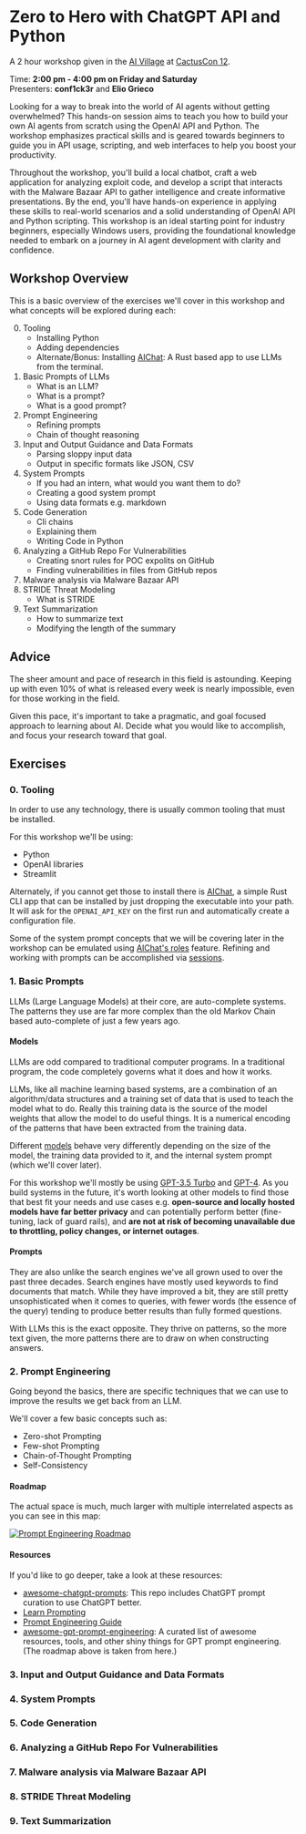 # Zero to Hero with ChatGPT API and Python

A 2 hour workshop given in the [AI Village](https://www.cactuscon.com/villages#block-yui_3_17_2_1_1704407426583_5547) at [CactusCon 12](https://www.cactuscon.com/cc12-schedule).

Time: **2:00 pm - 4:00 pm on Friday and Saturday**<br>
Presenters: **conf1ck3r** and **Elio Grieco**

Looking for a way to break into the world of AI agents without getting overwhelmed? This hands-on session aims to teach you how to build your own AI agents from scratch using the OpenAI API and Python. The workshop emphasizes practical skills and is geared towards beginners to guide you in API usage, scripting, and web interfaces to help you boost your productivity.

Throughout the workshop, you'll build a local chatbot, craft a web application for analyzing exploit code, and develop a script that interacts with the Malware Bazaar API to gather intelligence and create informative presentations. By the end, you'll have hands-on experience in applying these skills to real-world scenarios and a solid understanding of OpenAI API and Python scripting. This workshop is an ideal starting point for industry beginners, especially Windows users, providing the foundational knowledge needed to embark on a journey in AI agent development with clarity and confidence.

## Workshop Overview

This is a basic overview of the exercises we'll cover in this workshop and what concepts will be explored during each:

0. Tooling
    - Installing Python
    - Adding dependencies
    - Alternate/Bonus: Installing [AIChat](https://github.com/sigoden/aichat): A Rust based app to use LLMs from the terminal.
1. Basic Prompts of LLMs
    - What is an LLM?
    - What is a prompt?
    - What is a good prompt?
2. Prompt Engineering
    - Refining prompts
    - Chain of thought reasoning
3. Input and Output Guidance and Data Formats
    - Parsing sloppy input data
    - Output in specific formats like JSON, CSV
4. System Prompts
    - If you had an intern, what would you want them to do?
    - Creating a good system prompt
    - Using data formats e.g. markdown
5. Code Generation
    - Cli chains
    - Explaining them
    - Writing Code in Python
6. Analyzing a GitHub Repo For Vulnerabilities
    - Creating snort rules for POC expolits on GitHub
    - Finding vulnerabilities in files from GitHub repos
7. Malware analysis via Malware Bazaar API
8. STRIDE Threat Modeling
    - What is STRIDE
9. Text Summarization
    - How to summarize text
    - Modifying the length of the summary

## Advice

The sheer amount and pace of research in this field is astounding. Keeping up with even 10% of what is released every week is nearly impossible, even for those working in the field.

Given this pace, it's important to take a pragmatic, and goal focused approach to learning about AI. Decide what you would like to accomplish, and focus your research toward that goal.

## Exercises

### 0. Tooling

In order to use any technology, there is usually common tooling that must be installed.

For this workshop we'll be using:

- Python
- OpenAI libraries
- Streamlit

Alternately, if you cannot get those to install there is [AIChat](https://github.com/sigoden/aichat), a simple Rust CLI app that can be installed by just dropping the executable into your path. It will ask for the `OPENAI_API_KEY` on the first run and automatically create a configuration file.

Some of the system prompt concepts that we will be covering later in the workshop can be emulated using [AIChat's roles](https://github.com/sigoden/aichat?tab=readme-ov-file#roles) feature. Refining and working with prompts can be accomplished via [sessions](https://github.com/sigoden/aichat?tab=readme-ov-file#session---context-aware-conversation).

### 1. Basic Prompts

LLMs (Large Language Models) at their core, are auto-complete systems. The patterns they use are far more complex than the old Markov Chain based auto-complete of just a few years ago.

#### Models

LLMs are odd compared to traditional computer programs. In a traditional program, the code completely governs what it does and how it works.

LLMs, like all machine learning based systems, are a combination of an algorithm/data structures and a training set of data that is used to teach the model what to do. Really this training data is the source of the model weights that allow the model to do useful things. It is a numerical encoding of the patterns that have been extracted from the training data.

Different [models](https://platform.openai.com/docs/models/overview) behave very differently depending on the size of the model, the training data provided to it, and the internal system prompt (which we'll cover later).

For this workshop we'll mostly be using [GPT-3.5 Turbo](https://platform.openai.com/docs/models/gpt-3-5-turbo) and [GPT-4](https://platform.openai.com/docs/models/gpt-4-and-gpt-4-turbo). As you build systems in the future, it's worth looking at other models to find those that best fit your needs and use cases e.g. **open-source and locally hosted models have far better privacy** and can potentially perform better (fine-tuning, lack of guard rails), and **are not at risk of becoming unavailable due to throttling, policy changes, or internet outages**.

#### Prompts

They are also unlike the search engines we've all grown used to over the past three decades. Search engines have mostly used keywords to find documents that match. While they have improved a bit, they are still pretty unsophisticated when it comes to queries, with fewer words (the essence of the query) tending to produce better results than fully formed questions.

With LLMs this is the exact opposite. They thrive on patterns, so the more text given, the more patterns there are to draw on when constructing answers.

### 2. Prompt Engineering

Going beyond the basics, there are specific techniques that we can use to improve the results we get back from an LLM.

We'll cover a few basic concepts such as:

- Zero-shot Prompting
- Few-shot Prompting
- Chain-of-Thought Prompting
- Self-Consistency

#### Roadmap

The actual space is much, much larger with multiple interrelated aspects as you can see in this map:

[![Prompt Engineering Roadmap](img/prompt-engineering-roadmap.svg)](https://github.com/snwfdhmp/awesome-gpt-prompt-engineering?tab=readme-ov-file#roadmaps)

#### Resources

If you'd like to go deeper, take a look at these resources:

- [awesome-chatgpt-prompts](https://github.com/f/awesome-chatgpt-prompts): This repo includes ChatGPT prompt curation to use ChatGPT better.
- [Learn Prompting](https://learnprompting.org/docs/basics/prompt_engineering)
- [Prompt Engineering Guide](https://www.promptingguide.ai/)
- [awesome-gpt-prompt-engineering](https://github.com/snwfdhmp/awesome-gpt-prompt-engineering?tab=readme-ov-file): A curated list of awesome resources, tools, and other shiny things for GPT prompt engineering. (The roadmap above is taken from here.)

### 3. Input and Output Guidance and Data Formats

### 4. System Prompts

### 5. Code Generation

### 6. Analyzing a GitHub Repo For Vulnerabilities

### 7. Malware analysis via Malware Bazaar API

### 8. STRIDE Threat Modeling

### 9. Text Summarization
